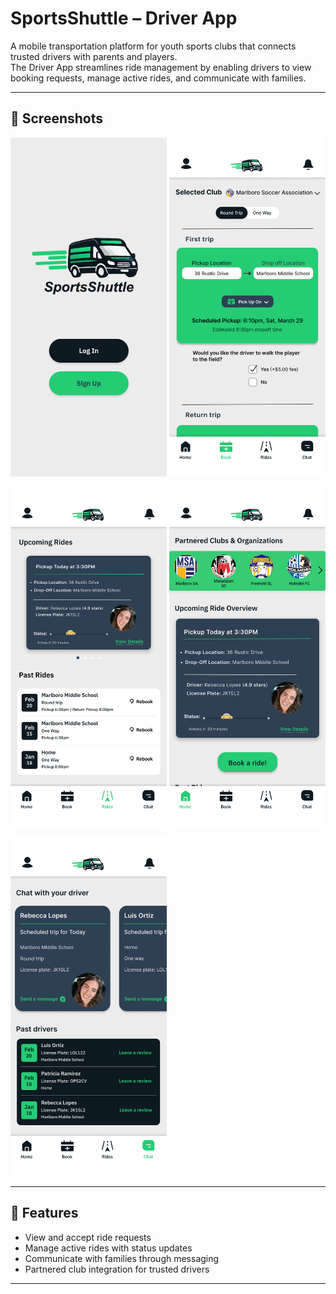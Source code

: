 # SportsShuttle – Driver App  

A mobile transportation platform for youth sports clubs that connects trusted drivers with parents and players.  
The Driver App streamlines ride management by enabling drivers to view booking requests, manage active rides, and communicate with families.  

---

## 📸 Screenshots  

<p float="left">
  <img src="IMG_3130.PNG" alt="Home Screen" width="250"/>
  <img src="IMG_3132.PNG" alt="Booking Screen" width="250"/>
</p>

<p float="left">
  <img src="IMG_3133.PNG" alt="Rides Screen" width="250"/>
  <img src="IMG_3131.PNG" alt="Chat Screen" width="250"/>
</p>

<p float="left">
  <img src="IMG_3134.PNG" alt="Login Screen" width="250"/>
</p>

---

## 🚀 Features  
- View and accept ride requests  
- Manage active rides with status updates  
- Communicate with families through messaging  
- Partnered club integration for trusted drivers  

---

